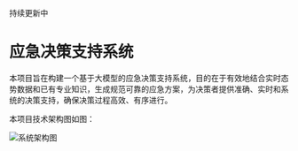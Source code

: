 持续更新中

# 应急决策支持系统
本项目旨在构建一个基于大模型的应急决策支持系统，目的在于有效地结合实时态势数据和已有专业知识，生成规范可靠的应急方案，为决策者提供准确、实时和系统的决策支持，确保决策过程高效、有序进行。

本项目技术架构图如图：

![系统架构图](https://github.com/user-attachments/assets/d3b50f89-4570-40d5-b3bb-89df791de787)





